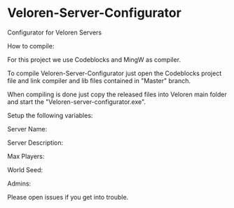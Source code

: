 # Veloren-Server-Configurator
 Configurator for Veloren  Servers

How to compile:

For this project we use Codeblocks and MingW as compiler. 

To compile Veloren-Server-Configurator just open the Codeblocks 
project file and link compiler and lib files contained in "Master" branch. 

When compiling is done just copy the released files 
into Veloren main folder and start the "Veloren-server-configurator.exe".

Setup the following variables:


Server Name:

Server Description:

Max Players:

World Seed:

Admins:


Please open issues if you get into trouble. 
